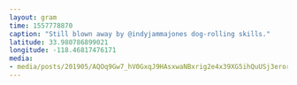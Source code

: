 ```yaml
---
layout: gram
time: 1557778870
caption: "Still blown away by @indyjammajones dog-rolling skills."
latitude: 33.980786899021
longitude: -118.46817476171
media:
- media/posts/201905/AQOq9Gw7_hV0GxqJ9HAsxwaNBxrig2e4x39XG5ihQuUSj3eroryS_yhR2LBq3EcNUpUCNDGUqQ3JAUD0ySQKx0CZN5nQI0NKvvZLAzA_17849414347432657.mp4
---
```


